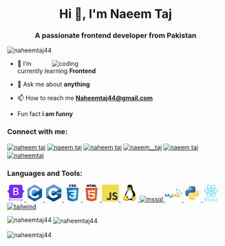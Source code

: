  <h1 align="center">Hi 👋, I'm Naeem Taj</h1>
<h3 align="center">A passionate frontend developer from Pakistan</h3>

<p align="left"> <img src="https://komarev.com/ghpvc/?username=naheemtaj44&label=Profile%20views&color=0e75b6&style=flat" alt="naheemtaj44" /> </p>

<img align="right" alt="coding" width="400" src="![image](https://github.com/user-attachments/assets/5fc56c25-eb8d-440d-8d70-e3e0185f185b)">


- 🌱 I’m currently learning **Frontend**

- 💬 Ask me about **anything**

- 📫 How to reach me **Naheemtaj44@gmail.com**

- Fun fact **i am funny**

<h3 align="left">Connect with me:</h3>
<p align="left">
<a href="https://twitter.com/naheem taj" target="blank"><img align="center" src="https://raw.githubusercontent.com/rahuldkjain/github-profile-readme-generator/master/src/images/icons/Social/twitter.svg" alt="naheem taj" height="30" width="40" /></a>
<a href="https://linkedin.com/in/naeem taj" target="blank"><img align="center" src="https://raw.githubusercontent.com/rahuldkjain/github-profile-readme-generator/master/src/images/icons/Social/linked-in-alt.svg" alt="naeem taj" height="30" width="40" /></a>
<a href="https://fb.com/naheem taj" target="blank"><img align="center" src="https://raw.githubusercontent.com/rahuldkjain/github-profile-readme-generator/master/src/images/icons/Social/facebook.svg" alt="naheem taj" height="30" width="40" /></a>
<a href="https://instagram.com/naeem__taj" target="blank"><img align="center" src="https://raw.githubusercontent.com/rahuldkjain/github-profile-readme-generator/master/src/images/icons/Social/instagram.svg" alt="naeem__taj" height="30" width="40" /></a>
<a href="https://medium.com/naeem taj" target="blank"><img align="center" src="https://raw.githubusercontent.com/rahuldkjain/github-profile-readme-generator/master/src/images/icons/Social/medium.svg" alt="naeem taj" height="30" width="40" /></a>
<a href="https://discord.gg/naheemtaj" target="blank"><img align="center" src="https://raw.githubusercontent.com/rahuldkjain/github-profile-readme-generator/master/src/images/icons/Social/discord.svg" alt="naheemtaj" height="30" width="40" /></a>
</p>

<h3 align="left">Languages and Tools:</h3>
<p align="left"> <a href="https://getbootstrap.com" target="_blank" rel="noreferrer"> <img src="https://raw.githubusercontent.com/devicons/devicon/master/icons/bootstrap/bootstrap-plain-wordmark.svg" alt="bootstrap" width="40" height="40"/> </a> <a href="https://www.cprogramming.com/" target="_blank" rel="noreferrer"> <img src="https://raw.githubusercontent.com/devicons/devicon/master/icons/c/c-original.svg" alt="c" width="40" height="40"/> </a> <a href="https://www.w3schools.com/cpp/" target="_blank" rel="noreferrer"> <img src="https://raw.githubusercontent.com/devicons/devicon/master/icons/cplusplus/cplusplus-original.svg" alt="cplusplus" width="40" height="40"/> </a> <a href="https://www.w3schools.com/css/" target="_blank" rel="noreferrer"> <img src="https://raw.githubusercontent.com/devicons/devicon/master/icons/css3/css3-original-wordmark.svg" alt="css3" width="40" height="40"/> </a> <a href="https://www.w3.org/html/" target="_blank" rel="noreferrer"> <img src="https://raw.githubusercontent.com/devicons/devicon/master/icons/html5/html5-original-wordmark.svg" alt="html5" width="40" height="40"/> </a> <a href="https://developer.mozilla.org/en-US/docs/Web/JavaScript" target="_blank" rel="noreferrer"> <img src="https://raw.githubusercontent.com/devicons/devicon/master/icons/javascript/javascript-original.svg" alt="javascript" width="40" height="40"/> </a> <a href="https://www.linux.org/" target="_blank" rel="noreferrer"> <img src="https://raw.githubusercontent.com/devicons/devicon/master/icons/linux/linux-original.svg" alt="linux" width="40" height="40"/> </a> <a href="https://www.microsoft.com/en-us/sql-server" target="_blank" rel="noreferrer"> <img src="https://www.svgrepo.com/show/303229/microsoft-sql-server-logo.svg" alt="mssql" width="40" height="40"/> </a> <a href="https://www.mysql.com/" target="_blank" rel="noreferrer"> <img src="https://raw.githubusercontent.com/devicons/devicon/master/icons/mysql/mysql-original-wordmark.svg" alt="mysql" width="40" height="40"/> </a> <a href="https://www.python.org" target="_blank" rel="noreferrer"> <img src="https://raw.githubusercontent.com/devicons/devicon/master/icons/python/python-original.svg" alt="python" width="40" height="40"/> </a> <a href="https://reactjs.org/" target="_blank" rel="noreferrer"> <img src="https://raw.githubusercontent.com/devicons/devicon/master/icons/react/react-original-wordmark.svg" alt="react" width="40" height="40"/> </a> <a href="https://tailwindcss.com/" target="_blank" rel="noreferrer"> <img src="https://www.vectorlogo.zone/logos/tailwindcss/tailwindcss-icon.svg" alt="tailwind" width="40" height="40"/> </a> </p>

<p><img align="left" src="https://github-readme-stats.vercel.app/api/top-langs?username=naheemtaj44&show_icons=true&locale=en&layout=compact" alt="naheemtaj44" /></p>

<p>&nbsp;<img align="center" src="https://github-readme-stats.vercel.app/api?username=naheemtaj44&show_icons=true&locale=en" alt="naheemtaj44" /></p>

<p><img align="center" src="https://github-readme-streak-stats.herokuapp.com/?user=naheemtaj44&" alt="naheemtaj44" /></p>
